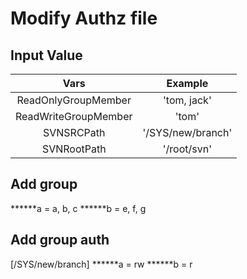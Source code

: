 # Modify Authz file

## Input Value

|Vars|Example|
|:-:|:-:|
|ReadOnlyGroupMember|'tom, jack'|
|ReadWriteGroupMember|'tom'|
|SVNSRCPath|'/SYS/new/branch'|
|SVNRootPath|'/root/svn'|




## Add group

******a = a, b, c
******b = e, f, g

## Add group auth

[/SYS/new/branch]
******a = rw
******b = r
